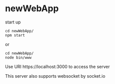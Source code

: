 # newWebApp
start up

```
cd newWebApp/
npm start

```
or
```
cd newWebApp/
node bin/www 

```
Use URI https://localhost:3000 to access the server

This server also supports websocket by socket.io 
